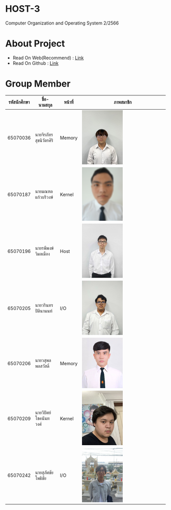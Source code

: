 # HOST-3
Computer Organization and Operating System 2/2566 
# About Project
- Read On Web(Recommend) : [Link](https://earth123456789.github.io/Host-3/)
- Read On Github : [Link](https://github.com/Earth123456789/Host-3/tree/main/src/content/docs)

# Group Member

|รหัสนักศึกษา|ชื่อ-นามสกุล|หน้าที่|ภาพสมาชิก|
|--------------|-----------|------------|------------|
|65070036|นายจิรภัทร สุขนิวัตรศิริ|Memory|<img src="src/assets/Member/65070036.jpg" width="50%" height="50%">|
|65070187|นายมณฑล แก้วบริวงษ์|Kernel|<img src="src/assets/Member/65070187_1.png" width="50%" height="50%">|
|65070196|นายรพีพงษ์ วิมลเมือง|Host|<img src="src/assets/Member/65070196.jpg" width="50%" height="50%">|
|65070205|นายวรินทร ปิตินานนท์|I/O|<img src="src/assets/Member/65070205.jpg" width="50%" height="50%">|
|65070206|นายวสุพล พลสวัสดิ์|Memory|<img src="src/assets/Member/65070206.jpg" width="50%" height="50%">|
|65070209|นายวิปัศย์ โชคนันทวงศ์|Kernel|<img src="src/assets/Member/65070209.jpg" width="50%" height="50%">|
|65070242|นายสุภัศชัย โพธิชัย|I/O|<img src="src/assets/Member/65070242.jpg" width="50%" height="50%">|